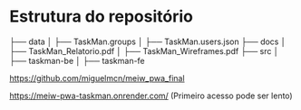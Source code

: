 # Estrutura do repositório
├── data
│   ├── TaskMan.groups
│   ├── TaskMan.users.json
├── docs
│   ├── TaskMan_Relatorio.pdf
│   ├── TaskMan_Wireframes.pdf
├── src
│   ├── taskman-be
│   ├── taskman-fe

https://github.com/miguelmcn/meiw_pwa_final

https://meiw-pwa-taskman.onrender.com/
(Primeiro acesso pode ser lento)